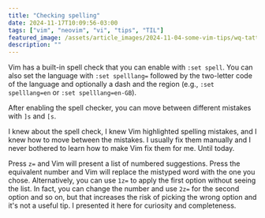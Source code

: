 ```yaml
---
title: "Checking spelling"
date: 2024-11-17T10:09:56-03:00
tags: ["vim", "neovim", "vi", "tips", "TIL"]
featured_image: /assets/article_images/2024-11-04-some-vim-tips/wq-tattoo.webp
description: ""
---
```


Vim has a built-in spell check that you can enable with `:set spell`. You can
also set the language with `:set spelllang=` followed by the two-letter code of
the language and optionally a dash and the region (e.g., `:set spelllang=en` or
`:set spelllang=en-GB`).

After enabling the spell checker, you can move between different mistakes with
`]s` and `[s`.

I knew about the spell check, I knew Vim highlighted spelling mistakes, and I
knew how to move between the mistakes. I usually fix them manually and I never
bothered to learn how to make Vim fix them for me. Until today.

Press `z=` and Vim will present a list of numbered suggestions. Press the
equivalent number and Vim will replace the mistyped word with the one you
chose. Alternatively, you can use `1z=` to apply the first option without
seeing the list. In fact, you can change the number and use `2z=` for the
second option and so on, but that increases the risk of picking the wrong
option and it's not a useful tip. I presented it here for curiosity and
completeness.

